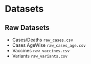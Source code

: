 # Datasets
## Raw Datasets
- Cases/Deaths `raw_cases.csv`
- Cases AgeWise `raw_cases_age.csv`
- Vaccines `raw_vaccines.csv`
- Variants `raw_variants.csv`